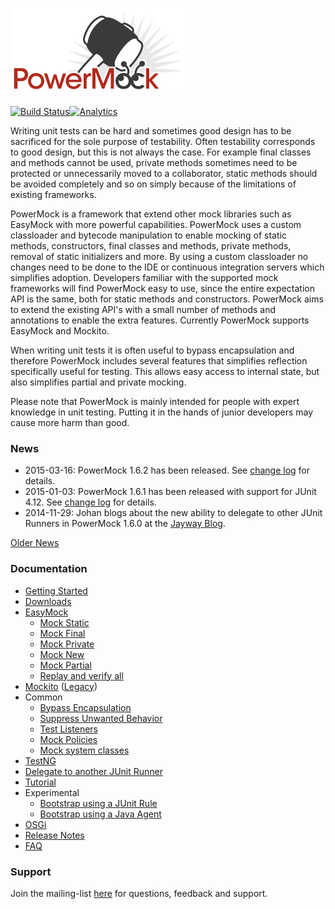 ![PowerMock](powermock.png)

[![Build Status](https://travis-ci.org/jayway/powermock.svg)](https://travis-ci.org/jayway/powermock)[![Analytics](https://ga-beacon.appspot.com/UA-65548306-1/jayway/powermock)](https://github.com/jayway/powermock)

Writing unit tests can be hard and sometimes good design has to be sacrificed for the sole purpose of testability. Often testability corresponds to good design, but this is not always the case. For example final classes and methods cannot be used, private methods sometimes need to be protected or unnecessarily moved to a collaborator, static methods should be avoided completely and so on simply because of the limitations of existing frameworks.

PowerMock is a framework that extend other mock libraries such as EasyMock with more powerful capabilities. PowerMock uses a custom classloader and bytecode manipulation to enable mocking of static methods, constructors, final classes and methods, private methods, removal of static initializers and more. By using a custom classloader no changes need to be done to the IDE or continuous integration servers which simplifies adoption. Developers familiar with the supported mock frameworks will find PowerMock easy to use, since the entire expectation API is the same, both for static methods and constructors. PowerMock aims to extend the existing API's with a small number of methods and annotations to enable the extra features. Currently PowerMock supports EasyMock and Mockito.

When writing unit tests it is often useful to bypass encapsulation and therefore PowerMock includes several features that simplifies reflection specifically useful for testing. This allows easy access to internal state, but also simplifies partial and private mocking.

Please note that PowerMock is mainly intended for people with expert knowledge in unit testing. Putting it in the hands of junior developers may cause more harm than good.

### News
* 2015-03-16: PowerMock 1.6.2 has been released. See [change log](https://raw.githubusercontent.com/jayway/powermock/master/changelog.txt) for details.
* 2015-01-03: PowerMock 1.6.1 has been released with support for JUnit 4.12. See [change log](https://raw.githubusercontent.com/jayway/powermock/master/changelog.txt) for details.
* 2014-11-29: Johan blogs about the new ability to delegate to other JUnit Runners in PowerMock 1.6.0 at the [Jayway Blog](http://www.jayway.com/2014/11/29/using-another-junit-runner-with-powermock/).

[Older News](https://github.com/jayway/powermock/wiki/OldNews)

### Documentation
* [Getting Started](https://github.com/jayway/powermock/wiki/GettingStarted)
* [Downloads](Downloads)
* [EasyMock](EasyMock)
  * [Mock Static](MockStatic)
  * [Mock Final](MockFinal)
  * [Mock Private](MockPrivate)
  * [Mock New](MockConstructor)
  * [Mock Partial](MockPartial)
  * [Replay and verify all](ReplayAllAndVerifyAll)
* [Mockito](MockitoUsage) ([Legacy](MockitoUsage_Legacy))
* Common
  * [Bypass Encapsulation](BypassEncapsulation)
  * [Suppress Unwanted Behavior](SuppressUnwantedBehavior)
  * [Test Listeners](TestListeners)
  * [Mock Policies](MockPolicies)
  * [Mock system classes](MockSystem)
* [TestNG](TestNG_usage)
* [Delegate to another JUnit Runner](JUnit_Delegating_Runner)
* [Tutorial](PowerMock_tutorial)
* Experimental
  * [Bootstrap using a JUnit Rule](PowerMockRule)
  * [Bootstrap using a Java Agent](PowerMockAgent)
* [OSGi](osgi)
* [Release Notes](ReleaseNotes)
* [FAQ](FAQ) 

### Support
Join the mailing-list [here](http://groups.google.com/group/powermock) for questions, feedback and support.
